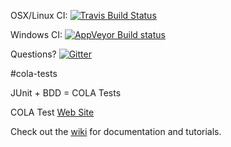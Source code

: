 OSX/Linux CI: [![Travis Build Status](https://travis-ci.org/bmsantos/cola-tests.svg?branch=master)](https://travis-ci.org/bmsantos/cola-tests)

Windows CI: [![AppVeyor Build status](https://ci.appveyor.com/api/projects/status/fkc815niqbmniq6r?svg=true)](https://ci.appveyor.com/project/bmsantos/cola-tests)

Questions? [![Gitter](https://badges.gitter.im/Join%20Chat.svg)](https://gitter.im/bmsantos/cola-maven-plugin?utm_source=badge&utm_medium=badge&utm_campaign=pr-badge&utm_content=badge)

#cola-tests

JUnit + BDD = COLA Tests

COLA Test [Web Site](http://bmsantos.github.io/cola-tests/)

Check out the [wiki](https://github.com/bmsantos/cola-tests/wiki) for documentation and tutorials.
